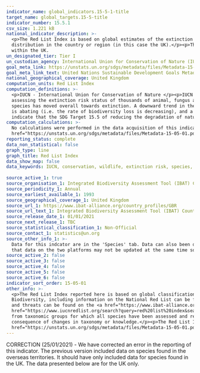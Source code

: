 ```yaml
---
indicator_name: global_indicators.15-5-1-title
target_name: global_targets.15-5-title
indicator_number: 15.5.1
csv_size: 1.221 kB
national_indicator_description: >-
  <p>The Red List Index is based on global estimates of the extinction risk (IUCN Red List categories) of all mammals, birds, amphibians, corals and cycads, derived from local and national data, disaggregated to the national scale and weighted by the proportion of each species's
  distribution in the country or region (in this case the UK).</p><p>The Red List Index reported here is based on global classifications for each species. In other words this Index does not indicate risk of extinction within the UK, but rather, risk of global extinction of species found
  within the UK.
un_designated_tier: Tier I
un_custodian_agency: International Union for Conservation of Nature (IUCN), BirdLife International (BLI)
goal_meta_link: https://unstats.un.org/sdgs/metadata/files/Metadata-15-05-01.pdf
goal_meta_link_text: United Nations Sustainable Development Goals Metadata (PDF 440 KB)
national_geographical_coverage: United Kingdom
computation_units: Red List Index
computation_definitions: >-
  <p>IUCN - International Union for Conservation of Nature </p><p>IUCN Red List - The IUCN Red List of Threatened Species is internationally recognised as the most respected and robust inventory of global species conservation status.  It provides a standard and repeatable method for
  assessing the extinction risk status of thousands of animal, fungus and plant species.</p><p>Red List Index - The Red List Index value ranges from 1 (all species are categorised as ‘Least Concern’) to 0 (all species are categorised as ‘Extinct’), and so indicates how far the set of
  species has moved overall towards extinction. A downward trend in the Red List Index over time means that the expected rate of future species extinctions is worsening (i.e. the rate of biodiversity loss is increasing). An upward trend means that the expected rate of species extinctions
  is abating (i.e. the rate of biodiversity loss is decreasing), and a horizontal line means that the expected rate of species extinctions is remaining the same, although in each of these cases it does not mean that biodiversity loss has stopped. An upward Red List Index trend would
  indicate that the SDG Target 15.5 of reducing the degradation of natural habitats and protecting threatened species is on track. A Red List Index value of 1 would indicate that biodiversity loss has been halted.</p>
computation_calculations: >-
  No calculations were performed in the data acquisition of this indicator as appropriate data was readily available in the final format specified by this indicator. For detail on calculations made prior to acquisition see the <a
  href="https://unstats.un.org/sdgs/metadata/files/Metadata-15-05-01.pdf">global metadata</a>.
reporting_status: complete
data_non_statistical: false
graph_type: line
graph_title: Red List Index
data_show_map: false
data_keywords: IUCN, conservation, wildlife, extinction risk, species, climate change, biodiversity, environment, IBAT
  
source_active_1: true
source_organisation_1: Integrated Biodiversity Assessment Tool (IBAT) Country Profile
source_periodicity_1: Annual
source_earliest_available_1: 1993
source_geographical_coverage_1: United Kingdom
source_url_1: https://www.ibat-alliance.org/country_profiles/GBR
source_url_text_1: Integrated Biodiversity Assessment Tool (IBAT) Country Profile
source_release_date_1: 01/01/2021
source_next_release_1: TBC
source_statistical_classification_1: Non-Official
source_contact_1: statistics@un.org
source_other_info_1: >-
  Data for this indcator are in the 'Species' tab. Data can also been downloaded from the [IUCN Red List site](https://www.iucnredlist.org/search?query=red%20list%20index&searchType=species) by selecting Red List Indices for Type and filtering by National and United Kingdom. Please note
  that data on the two platforms may not be updated at the same time so may give slightly different figures.
source_active_2: false
source_active_3: false
source_active_4: false
source_active_5: false
source_active_6: false
indicator_sort_order: 15-05-01
other_info: >-
  <p>The Red List Index reported here is based on global classifications for each species. In other words this Index does not indicate risk of extinction within the UK, but rather, risk of global extinction of species found within the UK. More detailed information on trends in UK
  Biodiversity, including information on the National Red List can be found in the <a href="https://nbn.org.uk/stateofnature2019/reports/">State of Nature Report</a>.</p><p> More information on the data presented here, including confidence intervals, taxonomic groups of species assessed,
  and threats can be found on the <a href="https://www.ibat-alliance.org/country_profiles/GBR">IBAT (Integrated Biodiversity Assessment Tool) UK Country Profile</a> under the Species tab.</p><p>Data for the UK including the overseas territories are available on the <a
  href="https://www.iucnredlist.org/search?query=red%20list%20index&searchType=species">IUCN Red List site</a>.</p><p> The Red List Index is based on quantitative objective categories and criteria. To avoid spurious results from biased selection of species, the Red List Index is calculated
  from taxonomic groups for which all species have been assessed and reassessed, and, for taxonomic groups that that do not fulfil this criteria, species that are representatively sampled. Changes between categories reflect geniune improvement or deterioration in status, not as a
  consequence of changes in taxonomy or knowledge.</p><p>The Red List Index is calculated on an annual basis, however, this does not reflect re-assessment of all species, as species are not assessed every year. The full methodology, and information on limitations can be found in the <a
  href="https://unstats.un.org/sdgs/metadata/files/Metadata-15-05-01.pdf">global metadata</a> and references therin.</p><p>  Data follows the UN specification for this indicator. This indicator has been identified in collaboration with topic experts.
---
```

CORRECTION (25/01/2021) - We have corrected an error in the reporting of this indicator. The previous version included data on species found in the overseas territories. It should have only included data for species found in the UK. The data presented below are for the UK only.